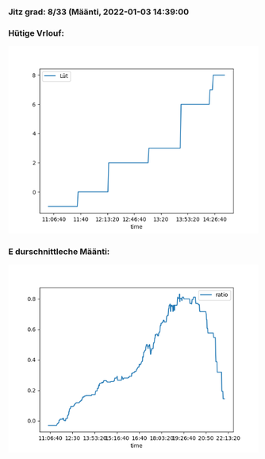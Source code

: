 ### Jitz grad: 8/33 (Määnti, 2022-01-03 14:39:00

### Hütige Vrlouf:
![Graph](Today.png)

### E durschnittleche Määnti:
![Graph](Määnti.png)